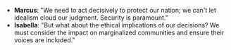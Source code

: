 - **Marcus**: "We need to act decisively to protect our nation; we can't let idealism cloud our judgment. Security is paramount."
- **Isabella**: "But what about the ethical implications of our decisions? We must consider the impact on marginalized communities and ensure their voices are included."
